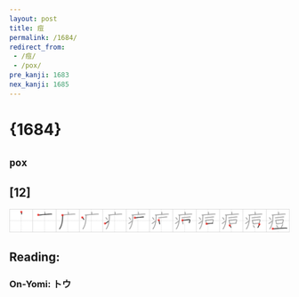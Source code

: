 ```yaml
---
layout: post
title: 痘
permalink: /1684/
redirect_from:
 - /痘/
 - /pox/
pre_kanji: 1683
nex_kanji: 1685
---
```


# {1684}

## `pox`

## [12]

<div class="stroke"><img src="../images/E79798.png" /></div>

## Reading:

### On-Yomi: トウ
